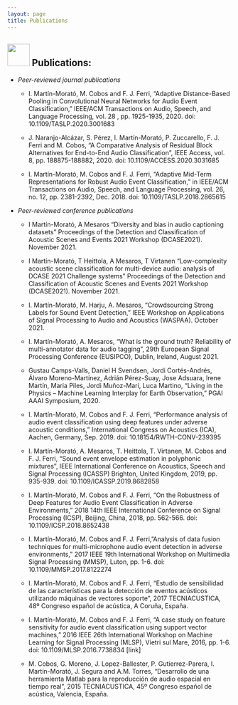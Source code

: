 ```yaml
---
layout: page
title: Publications
---
```


## <img src="../img/papers.png" height="50px"> Publications:

* *Peer-reviewed journal publications*

  * I. Martín-Morató, M. Cobos and F. J. Ferri, “Adaptive Distance-Based Pooling in Convolutional Neural Networks for Audio Event Classification,” IEEE/ACM Transactions on Audio, Speech, and Language Processing, vol. 28 , pp. 1925-1935, 2020.
doi: 10.1109/TASLP.2020.3001683

  * J. Naranjo-Alcázar, S. Pérez, I. Martín-Morató, P. Zuccarello, F. J. Ferri and M. Cobos, “A Comparative Analysis of Residual Block Alternatives for End-to-End Audio Classification”, IEEE Access, vol. 8, pp. 188875-188882, 2020.
doi: 10.1109/ACCESS.2020.3031685

  * I. Martín-Morató, M. Cobos and F. J. Ferri, “Adaptive Mid-Term Representations for Robust Audio Event Classification,” in IEEE/ACM Transactions on Audio, Speech, and Language Processing, vol. 26, no. 12, pp. 2381-2392, Dec. 2018.
doi: 10.1109/TASLP.2018.2865615

* *Peer-reviewed conference publications*

  * I Martín-Morató, A Mesaros “Diversity and bias in audio captioning datasets” Proceedings of the Detection and Classification of Acoustic Scenes and Events 2021 Workshop (DCASE2021). November 2021.

  * I Martín-Morató, T Heittola, A Mesaros, T Virtanen “Low-complexity acoustic scene classification for multi-device audio: analysis of DCASE 2021 Challenge systems” Proceedings of the Detection and Classification of Acoustic Scenes and Events 2021 Workshop (DCASE2021). November 2021.

  * I. Martín-Morató, M. Harju, A. Mesaros, “Crowdsourcing Strong Labels for Sound Event Detection,” IEEE Workshop on Applications of Signal Processing to Audio and Acoustics (WASPAA). October 2021.

  * I. Martín-Morató, A. Mesaros, “What is the ground truth? Reliability of multi-annotator data for audio tagging”, 29th European Signal Processing Conference (EUSIPCO), Dublin, Ireland, August 2021.

  * Gustau Camps-Valls, Daniel H Svendsen, Jordi Cortés-Andrés, Álvaro Moreno-Martínez, Adrián Pérez-Suay, Jose Adsuara, Irene Martín, Maria Piles, Jordi Muñoz-Marí, Luca Martino, “Living in the Physics – Machine Learning Interplay for Earth Observation,” PGAI AAAI Symposium, 2020.

  * I. Martín-Morató, M. Cobos and F. J. Ferri, “Performance analysis of audio event classification using deep features under adverse acoustic conditions,” International Congress on Acoustics (ICA), Aachen, Germany, Sep. 2019.
doi: 10.18154/RWTH-CONV-239395

  * I. Martín-Morató, A. Mesaros, T. Heittola, T. Virtanen, M. Cobos and F. J. Ferri, “Sound event envelope estimation in polyphonic mixtures”, IEEE International Conference on Acoustics, Speech and Signal Processing (ICASSP) Brighton, United Kingdom, 2019, pp. 935-939. doi: 10.1109/ICASSP.2019.8682858

  * I. Martín-Morató, M. Cobos and F. J. Ferri, “On the Robustness of Deep Features for Audio Event Classification in Adverse Environments,” 2018 14th IEEE International Conference on Signal Processing (ICSP), Beijing, China, 2018, pp. 562-566.
doi: 10.1109/ICSP.2018.8652438

  * I. Martín-Morató, M. Cobos and F. J. Ferri,”Analysis of data fusion techniques for multi-microphone audio event detection in adverse environments,” 2017 IEEE 19th International Workshop on Multimedia Signal Processing (MMSP), Luton, pp. 1-6.
doi: 10.1109/MMSP.2017.8122274

  * I. Martín-Morató, M. Cobos and F. J. Ferri, “Estudio de sensibilidad de las características para la detección de eventos acústicos utilizando máquinas de vectores soporte”, 2017 TECNIACUSTICA, 48º Congreso español de acústica, A Coruña, España.

  * I. Martín-Morató, M. Cobos and F. J. Ferri, “A case study on feature sensitivity for audio event classification using support vector machines,” 2016 IEEE 26th International Workshop on Machine Learning for Signal Processing (MLSP), Vietri sul Mare, 2016, pp. 1-6. doi: 10.1109/MLSP.2016.7738834 [link]

  * M. Cobos, G. Moreno, J. Lopez-Ballester, P. Gutierrez-Parera, I. Martín-Morató, J. Segura and A.M. Torres, “Desarrollo de una herramienta Matlab para la reproducción de audio espacial en tiempo real”, 2015 TECNIACUSTICA, 45º Congreso español de acústica, Valencia, España.


